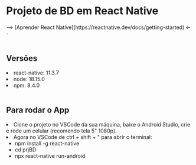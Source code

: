 <h1>Projeto de BD em React Native</h1>
--> [Aprender React Native](https://reactnative.dev/docs/getting-started) <--
<br>
<br>
<h2>Versões</h2>
<li>react-native: 11.3.7</li>
<li>node: 18.15.0</li>
<li>npm: 8.4.0</li>
<br>
<h2>Para rodar o App</h2>
<li>Clone o projeto no VSCode da sua máquina, baixe o Android Studio, crie e rode um celular (recomendo tela 5" 1080p).</li>
<li>Agora no VSCode de ctrl + shift + " para abrir o terminal:
<ul>
<li>npm install -g react-native</li>
<li>cd prjBD</li>
<li>npx react-native run-android</li>
</ul>
</li>